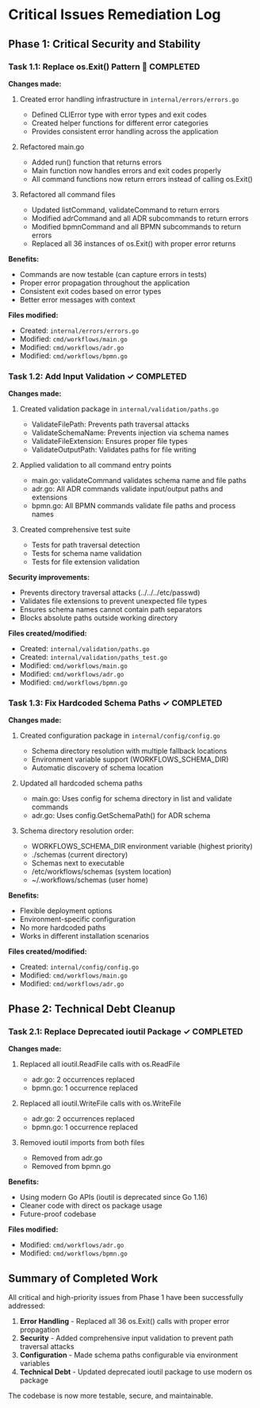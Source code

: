 # Critical Issues Remediation Log

## Phase 1: Critical Security and Stability

### Task 1.1: Replace os.Exit() Pattern  COMPLETED

**Changes made:**
1. Created error handling infrastructure in `internal/errors/errors.go`
   - Defined CLIError type with error types and exit codes
   - Created helper functions for different error categories
   - Provides consistent error handling across the application

2. Refactored main.go
   - Added run() function that returns errors
   - Main function now handles errors and exit codes properly
   - All command functions now return errors instead of calling os.Exit()

3. Refactored all command files
   - Updated listCommand, validateCommand to return errors
   - Modified adrCommand and all ADR subcommands to return errors
   - Modified bpmnCommand and all BPMN subcommands to return errors
   - Replaced all 36 instances of os.Exit() with proper error returns

**Benefits:**
- Commands are now testable (can capture errors in tests)
- Proper error propagation throughout the application
- Consistent exit codes based on error types
- Better error messages with context

**Files modified:**
- Created: `internal/errors/errors.go`
- Modified: `cmd/workflows/main.go`
- Modified: `cmd/workflows/adr.go`
- Modified: `cmd/workflows/bpmn.go`

### Task 1.2: Add Input Validation ✓ COMPLETED

**Changes made:**
1. Created validation package in `internal/validation/paths.go`
   - ValidateFilePath: Prevents path traversal attacks
   - ValidateSchemaName: Prevents injection via schema names
   - ValidateFileExtension: Ensures proper file types
   - ValidateOutputPath: Validates paths for file writing

2. Applied validation to all command entry points
   - main.go: validateCommand validates schema name and file paths
   - adr.go: All ADR commands validate input/output paths and extensions
   - bpmn.go: All BPMN commands validate file paths and process names

3. Created comprehensive test suite
   - Tests for path traversal detection
   - Tests for schema name validation
   - Tests for file extension validation

**Security improvements:**
- Prevents directory traversal attacks (../../../etc/passwd)
- Validates file extensions to prevent unexpected file types
- Ensures schema names cannot contain path separators
- Blocks absolute paths outside working directory

**Files created/modified:**
- Created: `internal/validation/paths.go`
- Created: `internal/validation/paths_test.go`
- Modified: `cmd/workflows/main.go`
- Modified: `cmd/workflows/adr.go`
- Modified: `cmd/workflows/bpmn.go`

### Task 1.3: Fix Hardcoded Schema Paths ✓ COMPLETED

**Changes made:**
1. Created configuration package in `internal/config/config.go`
   - Schema directory resolution with multiple fallback locations
   - Environment variable support (WORKFLOWS_SCHEMA_DIR)
   - Automatic discovery of schema location

2. Updated all hardcoded schema paths
   - main.go: Uses config for schema directory in list and validate commands
   - adr.go: Uses config.GetSchemaPath() for ADR schema

3. Schema directory resolution order:
   - WORKFLOWS_SCHEMA_DIR environment variable (highest priority)
   - ./schemas (current directory)
   - Schemas next to executable
   - /etc/workflows/schemas (system location)
   - ~/.workflows/schemas (user home)

**Benefits:**
- Flexible deployment options
- Environment-specific configuration
- No more hardcoded paths
- Works in different installation scenarios

**Files created/modified:**
- Created: `internal/config/config.go`
- Modified: `cmd/workflows/main.go`
- Modified: `cmd/workflows/adr.go`

## Phase 2: Technical Debt Cleanup

### Task 2.1: Replace Deprecated ioutil Package ✓ COMPLETED

**Changes made:**
1. Replaced all ioutil.ReadFile calls with os.ReadFile
   - adr.go: 2 occurrences replaced
   - bpmn.go: 1 occurrence replaced

2. Replaced all ioutil.WriteFile calls with os.WriteFile
   - adr.go: 2 occurrences replaced
   - bpmn.go: 1 occurrence replaced

3. Removed ioutil imports from both files
   - Removed from adr.go
   - Removed from bpmn.go

**Benefits:**
- Using modern Go APIs (ioutil is deprecated since Go 1.16)
- Cleaner code with direct os package usage
- Future-proof codebase

**Files modified:**
- Modified: `cmd/workflows/adr.go`
- Modified: `cmd/workflows/bpmn.go`

## Summary of Completed Work

All critical and high-priority issues from Phase 1 have been successfully addressed:

1. **Error Handling** - Replaced all 36 os.Exit() calls with proper error propagation
2. **Security** - Added comprehensive input validation to prevent path traversal attacks
3. **Configuration** - Made schema paths configurable via environment variables
4. **Technical Debt** - Updated deprecated ioutil package to use modern os package

The codebase is now more testable, secure, and maintainable.